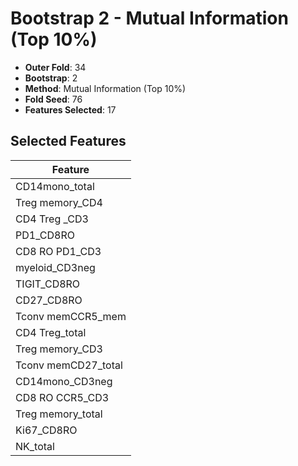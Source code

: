 # Bootstrap 2 - Mutual Information (Top 10%)

- **Outer Fold**: 34
- **Bootstrap**: 2
- **Method**: Mutual Information (Top 10%)
- **Fold Seed**: 76
- **Features Selected**: 17

## Selected Features

| Feature |
|---------|
| CD14mono_total |
| Treg memory_CD4 |
| CD4 Treg _CD3 |
| PD1_CD8RO |
| CD8 RO PD1_CD3 |
| myeloid_CD3neg |
| TIGIT_CD8RO |
| CD27_CD8RO |
| Tconv memCCR5_mem |
| CD4 Treg_total |
| Treg memory_CD3 |
| Tconv memCD27_total |
| CD14mono_CD3neg |
| CD8 RO CCR5_CD3 |
| Treg memory_total |
| Ki67_CD8RO |
| NK_total |
